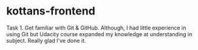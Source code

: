 # kottans-frontend
Task 1. Get familiar with Git & GitHub.
Although, I had little experience in using Git but Udacity course expanded my knowledge at understanding in subject. Really glad I've done it.
